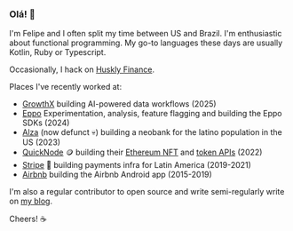### Olá! 👋

I'm Felipe and I often split my time between US and Brazil.
I'm enthusiastic about functional programming.
My go-to languages these days are usually Kotlin, Ruby or Typescript.

Occasionally, I hack on [Huskly Finance](https://huskly.finance).

Places I've recently worked at:

* [GrowthX](https://growthx.ai) building AI-powered data workflows (2025)
* [Eppo](https://geteppo.com) Experimentation, analysis, feature flagging and building the Eppo SDKs (2024)
* [Alza](https://alza.app) (now defunct 💀) building a neobank for the latino population in the US (2023)
* [QuickNode](https://quicknode.com) 🪙 building their [Ethereum NFT](https://www.quicknode.com/nft-api) 
and [token APIs](https://www.quicknode.com/token-api) (2022)
* [Stripe](https://stripe.com) 💸 building payments infra for Latin America (2019-2021)
* [Airbnb](https://airbnb.com) building the Airbnb Android app (2015-2019)

I'm also a regular contributor to open source and write semi-regularly write on [my blog](https://felipe.lima.gl).

Cheers! ☕
